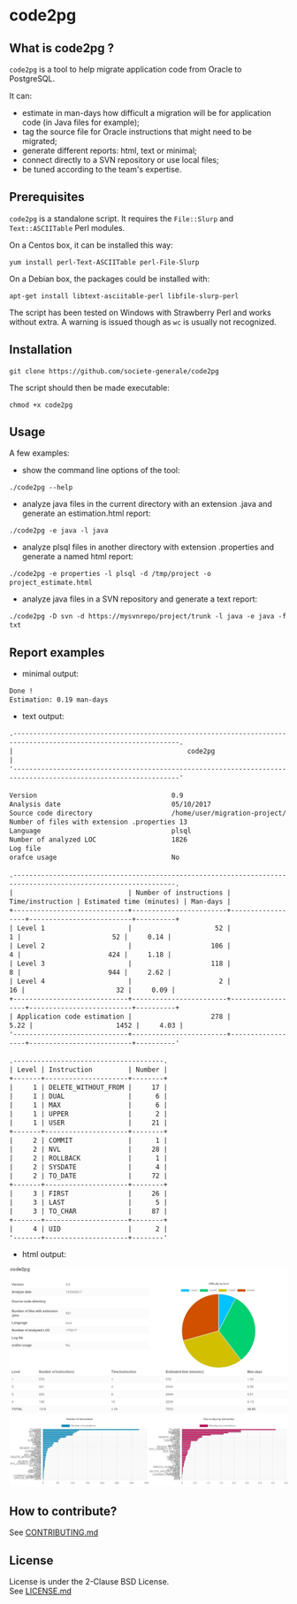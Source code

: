 code2pg
=======

What is code2pg ?
-------------

`code2pg` is a tool to help migrate application code from Oracle to PostgreSQL.

It can:
- estimate in man-days how difficult a migration will be for application code (in Java files for example);
- tag the source file for Oracle instructions that might need to be migrated;
- generate different reports: html, text or minimal;
- connect directly to a SVN repository or use local files;
- be tuned according to the team's expertise.

Prerequisites
-------------

`code2pg` is a standalone script. It requires the `File::Slurp` and `Text::ASCIITable` Perl modules.

On a Centos box, it can be installed this way:

```
yum install perl-Text-ASCIITable perl-File-Slurp
```

On a Debian box, the packages could be installed with:

```
apt-get install libtext-asciitable-perl libfile-slurp-perl
```

The script has been tested on Windows with Strawberry Perl and works without extra. A warning is issued though as `wc` is usually not recognized.

Installation
------------

```
git clone https://github.com/societe-generale/code2pg
```

The script should then be made executable:

```
chmod +x code2pg
```

Usage
-----

A few examples:

- show the command line options of the tool:
```
./code2pg --help
```
- analyze java files in the current directory with an extension .java and generate an estimation.html report:
```
./code2pg -e java -l java
```
- analyze plsql files in another directory with extension .properties and generate a named html report:
```
./code2pg -e properties -l plsql -d /tmp/project -o project_estimate.html
```
- analyze java files in a SVN repository and generate a text report:
```
./code2pg -D svn -d https://mysvnrepo/project/trunk -l java -e java -f txt
```

Report examples
---------------

- minimal output:

```
Done !
Estimation: 0.19 man-days
```

- text output:

```
.----------------------------------------------------------------------------------------------------------------.
|                                            code2pg                                                             |
'----------------------------------------------------------------------------------------------------------------'

Version                                  0.9
Analysis date                            05/10/2017
Source code directory                    /home/user/migration-project/
Number of files with extension .properties 13
Language                                 plsql
Number of analyzed LOC                   1826
Log file                                 
orafce usage                             No

.---------------------------------------------------------------------------------------------------------------.
|                             | Number of instructions | Time/instruction | Estimated time (minutes) | Man-days |
+-----------------------------+------------------------+------------------+--------------------------+----------+
| Level 1                     |                     52 |                1 |                       52 |     0.14 |
| Level 2                     |                    106 |                4 |                      424 |     1.18 |
| Level 3                     |                    118 |                8 |                      944 |     2.62 |
| Level 4                     |                      2 |               16 |                       32 |     0.09 |
+-----------------------------+------------------------+------------------+--------------------------+----------+
| Application code estimation |                    278 |             5.22 |                     1452 |     4.03 |
'-----------------------------+------------------------+------------------+--------------------------+----------'

.--------------------------------------.
| Level | Instruction         | Number |
+-------+---------------------+--------+
|     1 | DELETE_WITHOUT_FROM |     17 |
|     1 | DUAL                |      6 |
|     1 | MAX                 |      6 |
|     1 | UPPER               |      2 |
|     1 | USER                |     21 |
+-------+---------------------+--------+
|     2 | COMMIT              |      1 |
|     2 | NVL                 |     28 |
|     2 | ROLLBACK            |      1 |
|     2 | SYSDATE             |      4 |
|     2 | TO_DATE             |     72 |
+-------+---------------------+--------+
|     3 | FIRST               |     26 |
|     3 | LAST                |      5 |
|     3 | TO_CHAR             |     87 |
+-------+---------------------+--------+
|     4 | UID                 |      2 |
'-------+---------------------+--------'
```

- html output: 

![code2pg html output screenshot](doc/code2pg_report_html.jpg)

How to contribute?
------------------

See [CONTRIBUTING.md](CONTRIBUTING.md)

License
--------
License is under the 2-Clause BSD License.  
See [LICENSE.md](LICENSE.md)
